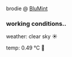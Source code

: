 brodie @ [BluMint](https://www.linkedin.com/company/blumint-io/)

<!--weather_start-->
### working conditions..

weather: clear sky ☀️

temp: 0.49 °C 🧥

<!--weather_end-->
